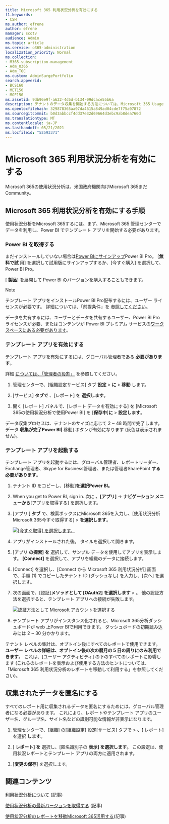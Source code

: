```yaml
---
title: Microsoft 365 利用状況分析を有効にする
f1.keywords:
- CSH
ms.author: efrene
author: efrene
manager: scotv
audience: Admin
ms.topic: article
ms.service: o365-administration
localization_priority: Normal
ms.collection:
- M365-subscription-management
- Adm_O365
- Adm_TOC
ms.custom: AdminSurgePortfolio
search.appverid:
- BCS160
- MET150
- MOE150
ms.assetid: 9db96e9f-a622-4d5d-b134-09dcace55b6a
description: テナントのデータ収集を開始する方法については、Microsoft 365 Usage Analytics テンプレート アプリを使用Power BI。
ms.openlocfilehash: 329878365aa07da4615a849ad04cde7f75a07872
ms.sourcegitcommit: b0d3abbccf4dd37e32d69664d3ebc9ab8dea760d
ms.translationtype: MT
ms.contentlocale: ja-JP
ms.lasthandoff: 05/21/2021
ms.locfileid: "52593371"
---
```

# <a name="enable-microsoft-365-usage-analytics"></a>Microsoft 365 利用状況分析を有効にする

Microsoft 365の使用状況分析は、米国政府機関向けMicrosoft 365まだCommunity。
  
## <a name="steps-to-enable-microsoft-365-usage-analytics"></a>Microsoft 365 利用状況分析を有効にする手順

使用状況分析をMicrosoft 365するには、まず、Microsoft 365 管理センターでデータを利用し、Power BI でテンプレート アプリを開始する必要があります。
  
### <a name="get-power-bi"></a>Power BI を取得する

まだインストールしていない場合は[Power BIにサインアップ](https://go.microsoft.com/fwlink/p/?linkid=845347)Power BI Pro。 [**無料で試** 用] を選択して試用版にサインアップするか、[今すぐ購入] を選択して、Power BI Pro。
  
  
[ **製品**] を展開して Power BI のバージョンを購入することもできます。 

> [!NOTE]
> テンプレート アプリをインストールPower BI Pro配布するには、ユーザー ライセンスが必要です。 詳細については、「前提条件」を [参照してください](/power-bi/service-template-apps-install-distribute?source=docs#prerequisites)。

データを共有するには、ユーザーとデータを共有するユーザー、Power BI Pro ライセンスが必要、またはコンテンツが Power BI プレミアム サービスの[ワークスペースにある必要があります](/power-bi/service-premium-what-is)。 
  
### <a name="enable-the-template-app"></a>テンプレート アプリを有効にする

テンプレート アプリを有効にするには、グローバル管理者である **必要があります**。
  
詳細 [については、「管理者の役割」](../add-users/about-admin-roles.md) を参照してください。 
  
1. 管理センターで、[組織設定サービス] タブ **設定** \> **に** \> **移動** します。 
    
2. [サービス] **タブで** 、[レポート] を  **選択します**。
    
3. 開く [レポート] パネルで、[レポート データを有効にする] を [Microsoft 365の使用状況分析で使用Power BI] を [**保存中**]**に** \> **設定します**。 
  
データ収集プロセスは、テナントのサイズに応じて 2 ~ 48 時間で完了します。 データ **収集が完了Power BI[** 移動] ボタンが有効になります (灰色は表示されません)。 
    
### <a name="start-the-template-app"></a>テンプレート アプリを起動する

テンプレート アプリを起動するには、グローバル管理者、レポートリーダー、Exchange管理者、Skype for Business管理者、または管理者SharePoint **する必要があります**。  
  
1. テナント ID をコピーし、[移動]**を選択Power BI。**
    
2.  When you get to Power BI, sign in. 次に **、[アプリ]** -> **ナビゲーション メニューから**[アプリを取得する] を選択します。    
  
3. [アプリ **] タブ** で、検索ボックスにMicrosoft 365を入力し、[使用状況分析Microsoft 365今すぐ取得する] \> **を選択します**。

    [![[今すぐ取得] を選択します。](../../media/78102250-9874-4a32-8365-436f13560b52.png)](https://app.powerbi.com/groups/me/getapps/services/cia_microsoft365.microsoft-365-usage-analytics)
    
4.  アプリがインストールされた後。 タイルを選択して開きます。

5.  [アプリ **の探索] を** 選択して、サンプル データを使用してアプリを表示します。 **[Connect]** を選択して、アプリを組織のデータに接続します。

6.  [Connect] を選択し、[Connect から Microsoft 365 利用状況分析] 画面で、手順 (1) でコピーしたテナント ID (ダッシュなし) を入力し、[次へ] を選択します。  
    
7. 次の画面で、[認証]**メソッドとして [OAuth2]** **を選択します** \> 。 他の認証方法を選択すると、テンプレート アプリへの接続が失敗します。
    
    ![認証方法として Microsoft アカウントを選択する](../../media/ab6f0463-c3f7-4088-a605-67c699fa86adnew.png)
  
8. テンプレート アプリがインスタンス化されると、Microsoft 365分析ダッシュボードが web 上Power BIで利用できます。 ダッシュボードの初期読み込みには 2 ~ 30 分かかります。
  
テナント レベルの集計は、オプトイン後にすべてのレポートで使用できます。 **ユーザー レベルの詳細は、オプトイン後の次の暦月の 5 日の周りにのみ利用できます**。 これは、[ユーザー アクティビティ] の下のすべての[](navigate-and-utilize-reports.md)レポートに影響します (これらのレポートを表示および使用する方法のヒントについては、「Microsoft 365 利用状況分析のレポートを移動して利用する」を参照してください)。
    
## <a name="make-the-collected-data-anonymous"></a>収集されたデータを匿名にする

すべてのレポート用に収集されるデータを匿名にするためには、グローバル管理者になる必要があります。 これにより、レポートやテンプレート アプリのユーザー名、グループ名、サイト名などの識別可能な情報が非表示になります。
  
1. 管理センターで、[組織] の[組織設定] 設定[サービス] タブで \> **、[** レポート] を選択 **します**。 
    
2. [ **レポート] を** 選択し、[匿名識別子の **表示] を選択します**。 この設定は、使用状況レポートとテンプレート アプリの両方に適用されます。
  
3. [**変更の保存**] を選択します。

## <a name="related-content"></a>関連コンテンツ

[利用状況分析について](usage-analytics.md) (記事)

[使用状況分析の最新バージョンを取得する](get-the-latest-version-of-usage-analytics.md) (記事)

[使用状況分析のレポートを移動Microsoft 365活用する](navigate-and-utilize-reports.md)(記事)